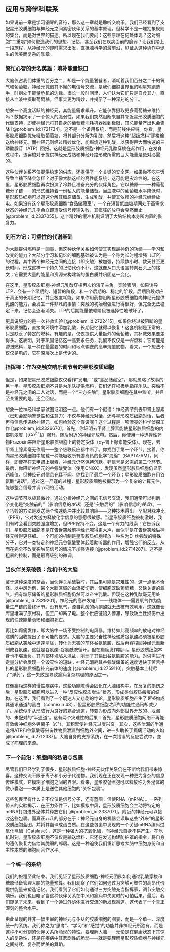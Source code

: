 ## 应用与跨学科联系

如果说前一章是学习钢琴的音符，那么这一章就是聆听交响乐。我们已经看到了支配星形胶质细胞与神经元之间紧密伙伴关系的基本原理。但科学不是一堆抽象规则的集合，而是对世界的描述。所以现在我们要问：这些原理在何处体现？这对细胞“二重唱”如何塑造我们的思想、记忆，甚至我们在疾病面前的脆弱？让我们踏上一段旅程，从神经元的即时需求出发，直抵脑科学的最前沿，见证从这种协作中诞生的优美而复杂的乐章。

### 繁忙心智的无名英雄：填补能量缺口

大脑仅占我们体重的百分之二，却是一个能量饕餮者，消耗着我们百分之二十的氧气和葡萄糖。神经元凭借其不懈的电信号交流，是我们细胞世界里的明星短跑选手，时刻处于能量危机的边缘。很长一段时间里，人们认为它们只是自食其力，直接从血液中摄取葡萄糖。但事实更为精妙，并揭示了一种深刻的分工。

想象一个高度活跃的神经元，其能量需求飙升。它能仅靠摄取更多葡萄糖来维持吗？数据揭示了一个惊人的脆弱性。如果我们突然阻断来自其邻近星形胶质细胞的代谢支持，即使神经元将其自身的葡萄糖消耗机器推到极限，其总能量产出也会骤降 [@problem_id:1721734]。这不是一个备用系统，而是前线供应链。你看，星形胶质细胞优先摄取葡萄糖，将其部分分解为乳酸，然后将这种“超级燃料”穿梭输送给神经元。而神经元则经过精妙优化，能燃烧这种乳酸，以获得巨大而快速的三磷酸腺苷（ATP）回报。这就是星形胶质细胞-神经元乳酸穿梭在起作用，在发育过程中，该穿梭对于提供神经元成熟和神经环路形成所需的巨大能量是绝对必需的。

这种伙伴关系不仅提供稳定的供应，还提供了一个关键的安全网。如果你不吃午饭导致血糖下降会怎样？对于像大脑这样的高性能系统，这可能是灾难性的。在这里，星形胶质细胞再次扮演了冷静且准备充分的伙伴角色。它以糖原——一种葡萄糖分子链——的形式维持着一份私人的能量储备。当血液中的葡萄糖水平降低时，星形胶质细胞可以迅速分解其糖原储备，生成乳酸，并使其依赖的神经元继续放电。如果没有这个星形胶质细胞“食品储藏室”，一个在短暂低血糖期间处于高需求状态的神经元几乎会立即遭受信号传输失败，其疯狂的放电会戛然而止 [@problem_id:2337055]。这个精妙的缓冲机制证明了大脑结构本身所内置的恢复力。

### 刻石为记：可塑性的代谢基础

为大脑提供燃料是一回事，但这种伙伴关系如何使其实现最神奇的功绩——学习和改变的能力？大部分学习和记忆的细胞基础被认为是一个称为长时程增强（LTP）的过程，其中两个神经元之间的连接（即突触）被加强，持续数小时、数天甚至更长时间。形成这样一个持久的记忆代价不菲。这就像从口头语言转向石头上的铭文；它需要大量的能量和资源来构建新的蛋白质并巩固这一变化。

在这里，星形胶质细胞-神经元乳酸穿梭再次扮演了主角。实验表明，如果诱导LTP，会有一个早期的、短暂的阶段，和一个后期的、稳定的阶段。后期阶段对应于真正的长期记忆，并且极度耗能。如果你用药物阻断星形胶质细胞向神经元提供乳酸的能力，会发生一件非凡的事情：突触的初始增强进行得很好，但完全无法稳定下来。记忆会逐渐消失。LTP的后期能量依赖阶段被选择性地破坏了。

更具说服力的是一次补救实验 [@problem_id:2722415]。如果你绕过被阻断的星形胶质细胞，直接向环境中添加乳酸，长期记忆就得以恢复！这套机制是正常的，只是缺乏了特定的燃料。有趣的是，仅仅提供大量额外的葡萄糖，其补救效果要差得多。这表明，对于巩固记忆这一高要求任务，乳酸不仅仅是*一种*燃料；它可能是*首选*燃料，是一种在最需要的时间和地点输送的高辛烷值底物。看来，一个想法不仅仅是电的，它在深层次上是代谢的。

### 指挥棒：作为突触交响乐调节者的星形胶质细胞

但是，如果把星形胶质细胞仅仅看作“发电厂”或“食品储藏室”，那就忽略了故事的另一半。星形胶质细胞不只是为乐队提供燃料，它们还在积极地指挥乐队。突触不是神经元之间的二人对话，而是一个“三方突触”，星形胶质细胞在其中监听，并且至关重要的是，还会回应。

想象一位神经科学家试图证明这一点。他们有一个假设：神经调节剂去甲肾上腺素（已知会影响警觉性和注意力）不仅与神经元对话，还与星形胶质细胞对话，后者再将信息传递给神经元。如何检验这个假设呢？这个过程是一项漂亮的科学侦探工作 [@problem_id:2326670]。首先，你证明去甲肾上腺素能使星形胶质细胞的内部钙浓度（$[Ca^{2+}]_i$）飙升，随后附近的神经元放电。然后，你使用一种选择性药物Prazosin来阻断星形胶质细胞上的特定受体（$\alpha_1$-肾上腺素能受体）。现在，去甲肾上腺素毫无作用——整个级联反应都中断了。你找到了第一个环节。接着，你向星形胶质细胞中加载一种能吸收所有游离钙的化学“海绵”（BAPTA-AM）。同样，即使存在去甲肾上腺素，神经元仍然保持沉默。钙信号是必需的第二个环节。最后，你阻断神经元的谷氨酸受体（使用CNQX），发现虽然星形胶质细胞仍显示钙峰值，但神经元对信息充耳不闻。你找到了最后一个环节：星形胶质细胞在用谷氨酸“说话”。通过这一严谨的过程，星形胶质细胞被揭示为一个复杂的计算元件，能够整合信号并调节网络活动。

这种调节可以极其微妙。通过分析神经元之间的电信号交流，我们通常可以判断一个变化是“突触前的”（影响信息的*发送*）还是“突触后的”（影响信息的*接收*）。一个巧妙的方法是发送两个快速脉冲并比较其响应——这种技术得出一个配对脉冲比（PPR），它对发送方释放化学信息的意愿很敏感。当星形胶质细胞被刺激时，我们有时会看到突触强度增加，但PPR保持不变。这是一个有力的线索！它告诉我们，星形胶质细胞不是在告诉突触前神经元喊得更大声，而似乎是在告诉突触后神经元听得更仔细。一个可能的机制是星形胶质细胞释放一种名为D-丝氨酸的特殊分子，它对一类特定的神经元谷氨酸受体起着助听器的作用，增强它们的反应，从而在完全不改变突触前信号的情况下加强连接 [@problem_id:2714287]。这不是粗暴的控制，而是最高级别的微调。

### 当伙伴关系破裂：危机中的大脑

鉴于这种深度的整合，当伙伴关系破裂时，其后果可能是灾难性的，这一点毫不奇怪。以中风为例，某个大脑区域的血流被切断，使细胞既缺葡萄糖，又缺关键的氧气。拥有糖原储备的星形胶质细胞仍然可以产生乳酸。但现在这种乳酸毫无用处 [@problem_id:2329201]。神经元的高产发电厂——线粒体——需要氧气作为能量生产链的最终环节。没有氧气，源自乳酸的丙酮酸就无法被有效利用。这就像仓库里堆满了原材料，但工厂却断了电。整个供应链陷入停滞，导致缺血性损伤中出现的快速能量衰竭和细胞死亡。

再比如癫痫发作，即大脑中一场不受控制的电风暴。维持如此高频率的放电对神经递质的回收提出了不可能的要求。大脑的主要兴奋性神经递质谷氨酸必须被星形胶质细胞从突触中迅速清除，转化为无害的前体谷氨酰胺，然后再穿梭回神经元重新制成谷氨酸。这就是谷氨酸-谷氨酰胺循环。但在癫痫发作期间，星形胶质细胞本身也不堪重负。其内部环境陷入混乱，削弱了其输出谷氨酰胺的能力。对供需进行定量分析会发现一个毁灭性的短缺：神经元消耗其谷氨酸储备的速度远快于苦苦挣扎的星形胶质细胞补充前体的速度 [@problem_id:2759110]。突触基本上耗尽了“弹药”，这一失败是导致癫痫复杂病理的原因之一。

在像癫痫这样的慢性疾病中，这些功能障碍会固化在大脑结构中。在反复的损伤之后，星形胶质细胞可以进入一种“反应性胶质增生”状态，形成类似胶质瘢痕的结构。在这里，我们看到了一个既迷人又悲剧的悖论。星形胶质细胞产生了*更多*构成其通讯通道的蛋白（connexin 43），但星形胶质细胞*之间*的功能性通讯却减少了。系统似乎从形成行为良好的耦合通道，转变为形成向外部世界开放的、泄漏的、未配对的“半通道”。这有两个灾难性的后果：首先，星形胶质细胞网络不再能有效缓冲细胞外钾离子（$K^{+}$），其积累使神经元过度兴奋。其次，这些泄漏的半通道将ATP和谷氨酸等兴奋性物质泄漏到细胞外空间，进一步助长了癫痫活动的火焰 [@problem_id:2712387]。大脑自身的支撑系统，在一次错误的反应尝试中，变成了病理的来源。

### 下一个前沿：细胞间的私语与包裹

尽管我们已经学到了很多，星形胶质细胞-神经元伙伴关系仍在不断给我们带来惊喜。这种交流不限于离子和小分子代谢物。我们现在正在发现一种更为复杂的信息传递模式，它模糊了细胞之间的界限。看来，星形胶질细胞可以释放称为外泌体的微小囊泡——本质上是送往其他细胞的“关怀包裹”。

这些包裹里有什么？不仅仅是信号分子，还有蓝图：信使RNA（mRNA）。一系列惊人的实验揭示，在压力条件下，比如模拟中风，星形胶质细胞会主动将特定的mRNA打包进外泌体并释放它们 [@problem_id:2337071]。附近的神经元可以接收这些包裹。而真正非凡的部分在于：神经元自身的机器会读取这些“外来”的星形胶质细胞蓝图，并将其翻译成蛋白质。在这些包裹中发现的一个关键mRNA编码过氧化氢酶（Catalase），这是一种强大的抗氧化酶，而神经元自身不易产生。在危机时刻，星形胶质细胞不仅仅是输送燃料，它还在发送构建防护罩的指令，将自身的遗传恢复力借给其脆弱的邻居。这是一种迫使我们重新思考大脑中细胞身份和自主性本质的细胞间合作水平。

### 一个统一的系统

我们的旅程至此结束。我们见证了星形胶质细胞-神经元团队如何通过乳酸穿梭和糖原储备管理大脑的能量预算。我们观察了它们如何通过为突触可塑性的高昂代价提供能量来塑造记忆。我们看到了它们如何通过三方突触充当指挥家，调节突触交响乐。我们也目睹了当这种伙伴关系在中风和癫痫中失灵时的可怕后果。最后，我们窥见了未来，看到了一个通过外泌体进行交流的新发现渠道，这代表了一个真正深刻的整合水平。

由此呈现的并非一幅主宰的神经元与仆从的胶质细胞的图景，而是一个单一、深度统一的系统。我们称之为“思考”、“学习”和“感觉”的功能并非神经元所独有，而是这种不可分割的伙伴关系所涌现的特性。要理解大脑——无论是在健康状态下其惊人的复杂性，还是在疾病中其悲剧性的脆弱——就是要理解星形胶质细胞与神经元之间持续、复杂而优美的舞蹈。